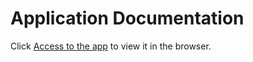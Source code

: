 # Application Documentation

Click [Access to the app](https://users.metropolia.fi/~hussaink/zustand/) to view it in the browser.

